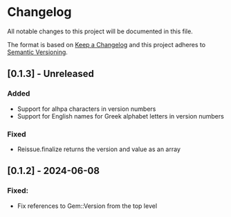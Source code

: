 # Changelog

All notable changes to this project will be documented in this file.

The format is based on [Keep a Changelog](http://keepachangelog.com/)
and this project adheres to [Semantic Versioning](http://semver.org/).

## [0.1.3] - Unreleased

### Added

- Support for alhpa characters in version numbers
- Support for English names for Greek alphabet letters in version numbers

### Fixed

- Reissue.finalize returns the version and value as an array

## [0.1.2] - 2024-06-08

### Fixed:

- Fix references to Gem::Version from the top level
